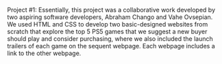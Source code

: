 Project #1:
Essentially, this project was a collaborative work developed by two aspiring software developers, Abraham Chango and Vahe Ovsepian. We used HTML and CSS to develop two basic-designed websites from scratch that explore the top 5 PS5 games that we suggest a new buyer should play and consider purchasing, where we also included the launch trailers of each game on the sequent webpage. Each webpage includes a link to the other webpage.
